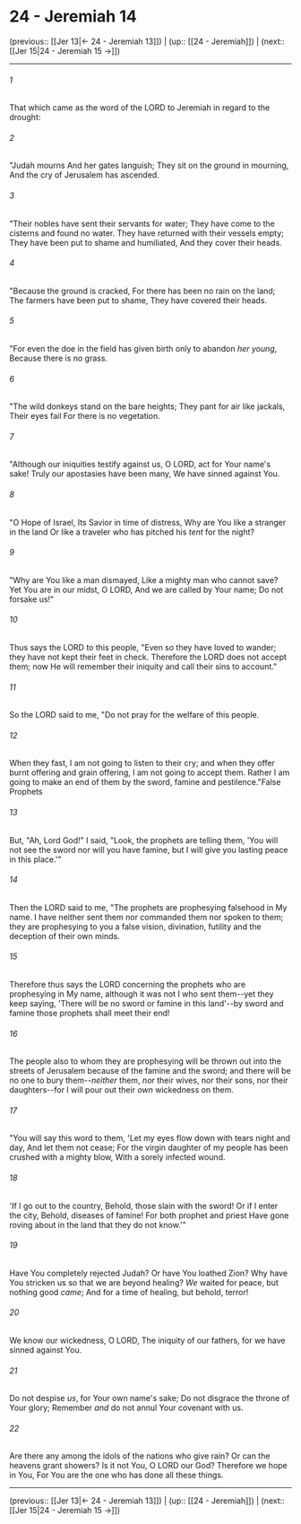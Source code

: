 # 24 - Jeremiah 14

(previous:: [[Jer 13|← 24 - Jeremiah 13]]) | (up:: [[24 - Jeremiah]]) | (next:: [[Jer 15|24 - Jeremiah 15 →]])

***


###### 1 
That which came as the word of the LORD to Jeremiah in regard to the drought: 

###### 2 
"Judah mourns And her gates languish; They sit on the ground in mourning, And the cry of Jerusalem has ascended. 

###### 3 
"Their nobles have sent their servants for water; They have come to the cisterns and found no water. They have returned with their vessels empty; They have been put to shame and humiliated, And they cover their heads. 

###### 4 
"Because the ground is cracked, For there has been no rain on the land; The farmers have been put to shame, They have covered their heads. 

###### 5 
"For even the doe in the field has given birth only to abandon _her young_, Because there is no grass. 

###### 6 
"The wild donkeys stand on the bare heights; They pant for air like jackals, Their eyes fail For there is no vegetation. 

###### 7 
"Although our iniquities testify against us, O LORD, act for Your name's sake! Truly our apostasies have been many, We have sinned against You. 

###### 8 
"O Hope of Israel, Its Savior in time of distress, Why are You like a stranger in the land Or like a traveler who has pitched his _tent_ for the night? 

###### 9 
"Why are You like a man dismayed, Like a mighty man who cannot save? Yet You are in our midst, O LORD, And we are called by Your name; Do not forsake us!" 

###### 10 
Thus says the LORD to this people, "Even so they have loved to wander; they have not kept their feet in check. Therefore the LORD does not accept them; now He will remember their iniquity and call their sins to account." 

###### 11 
So the LORD said to me, "Do not pray for the welfare of this people. 

###### 12 
When they fast, I am not going to listen to their cry; and when they offer burnt offering and grain offering, I am not going to accept them. Rather I am going to make an end of them by the sword, famine and pestilence."False Prophets 

###### 13 
But, "Ah, Lord God!" I said, "Look, the prophets are telling them, 'You will not see the sword nor will you have famine, but I will give you lasting peace in this place.'" 

###### 14 
Then the LORD said to me, "The prophets are prophesying falsehood in My name. I have neither sent them nor commanded them nor spoken to them; they are prophesying to you a false vision, divination, futility and the deception of their own minds. 

###### 15 
Therefore thus says the LORD concerning the prophets who are prophesying in My name, although it was not I who sent them--yet they keep saying, 'There will be no sword or famine in this land'--by sword and famine those prophets shall meet their end! 

###### 16 
The people also to whom they are prophesying will be thrown out into the streets of Jerusalem because of the famine and the sword; and there will be no one to bury them--_neither_ them, _nor_ their wives, nor their sons, nor their daughters--for I will pour out their _own_ wickedness on them. 

###### 17 
"You will say this word to them, 'Let my eyes flow down with tears night and day, And let them not cease; For the virgin daughter of my people has been crushed with a mighty blow, With a sorely infected wound. 

###### 18 
'If I go out to the country, Behold, those slain with the sword! Or if I enter the city, Behold, diseases of famine! For both prophet and priest Have gone roving about in the land that they do not know.'" 

###### 19 
Have You completely rejected Judah? Or have You loathed Zion? Why have You stricken us so that we are beyond healing? _We_ waited for peace, but nothing good _came_; And for a time of healing, but behold, terror! 

###### 20 
We know our wickedness, O LORD, The iniquity of our fathers, for we have sinned against You. 

###### 21 
Do not despise _us_, for Your own name's sake; Do not disgrace the throne of Your glory; Remember _and_ do not annul Your covenant with us. 

###### 22 
Are there any among the idols of the nations who give rain? Or can the heavens grant showers? Is it not You, O LORD our God? Therefore we hope in You, For You are the one who has done all these things.

***

(previous:: [[Jer 13|← 24 - Jeremiah 13]]) | (up:: [[24 - Jeremiah]]) | (next:: [[Jer 15|24 - Jeremiah 15 →]])
